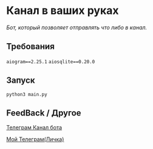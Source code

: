 # Канал в ваших руках
*Бот, который позволяет отправлять что либо в канал.*

## Требования
`aiogram==2.25.1`
`aiosqlite==0.20.0`

## Запуск
`python3 main.py`

## FeedBack / Другое
<a href="https://t.me/channelinyourhands">Телеграм Канал бота</a>

<a href="https://t.me/backalleyblitz">Мой Телеграм(Личка)</a>
